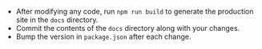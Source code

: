 - After modifying any code, run `npm run build` to generate the production site in the `docs` directory.
- Commit the contents of the `docs` directory along with your changes.
- Bump the version in `package.json` after each change.
